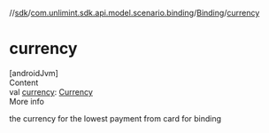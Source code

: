 //[sdk](../../../index.md)/[com.unlimint.sdk.api.model.scenario.binding](../index.md)/[Binding](index.md)/[currency](currency.md)



# currency  
[androidJvm]  
Content  
val [currency](currency.md): [Currency](https://developer.android.com/reference/kotlin/java/util/Currency.html)  
More info  


the currency for the lowest payment from card for binding

  




